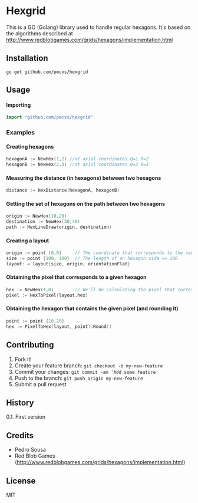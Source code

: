 # Hexgrid

This is a GO (Golang) library used to handle regular hexagons.
It's based on the algorithms described at http://www.redblobgames.com/grids/hexagons/implementation.html

## Installation

    go get github.com/pmcxs/hexgrid

## Usage
#### Importing

```go
import "github.com/pmcxs/hexgrid"
```

### Examples

#### Creating hexagons

```go
hexagonA := NewHex(1,2) //at axial coordinates Q=1 R=2
hexagonB := NewHex(2,3) //at axial coordinates Q=2 R=3
```

#### Measuring the distance (in hexagons) between two hexagons

```go
distance := HexDistance(hexagonA, hexagonB)
```

#### Getting the set of hexagons on the path between two hexagons

```go
origin := NewHex(10,20)
destination := NewHex(30,40)
path := HexLineDraw(origin, destination)
```


#### Creating a layout

```go
origin := point {0,0}     // The coordinate that corresponds to the center of hexagon 0,0
size := point {100, 100}  // The length of an hexagon side => 100
layout: = layout{size, origin, orientationFlat}
```

#### Obtaining the pixel that corresponds to a given hexagon

```go
hex := NewHex(1,0)        // We'll be calculating the pixel that corresponds to the center of hex 1,0     
pixel := HexToPixel(layout,hex)
```


#### Obtaining the hexagon that contains the given pixel (and rounding it)

```go
point := point {10,20}
hex := PixelToHex(layout, point).Round()
```

## Contributing

1. Fork it!
2. Create your feature branch: `git checkout -b my-new-feature`
3. Commit your changes: `git commit -am 'Add some feature'`
4. Push to the branch: `git push origin my-new-feature`
5. Submit a pull request

## History

0.1. First version

## Credits

* Pedro Sousa
* Red Blob Games (http://www.redblobgames.com/grids/hexagons/implementation.html)

## License

MIT